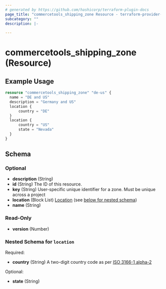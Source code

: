 ```yaml
---
# generated by https://github.com/hashicorp/terraform-plugin-docs
page_title: "commercetools_shipping_zone Resource - terraform-provider-commercetools"
subcategory: ""
description: |-
  
---
```


# commercetools_shipping_zone (Resource)



## Example Usage

```terraform
resource "commercetools_shipping_zone" "de-us" {
  name = "DE and US"
  description = "Germany and US"
  location {
      country = "DE"
  }
  location {
      country = "US"
      state = "Nevada"
  }
}
```

<!-- schema generated by tfplugindocs -->
## Schema

### Optional

- **description** (String)
- **id** (String) The ID of this resource.
- **key** (String) User-specific unique identifier for a zone. Must be unique across a project
- **location** (Block List) [Location](https://docs.commercetools.com/api/projects/zones#location) (see [below for nested schema](#nestedblock--location))
- **name** (String)

### Read-Only

- **version** (Number)

<a id="nestedblock--location"></a>
### Nested Schema for `location`

Required:

- **country** (String) A two-digit country code as per [ISO 3166-1 alpha-2](https://en.wikipedia.org/wiki/ISO_3166-1_alpha-2)

Optional:

- **state** (String)


